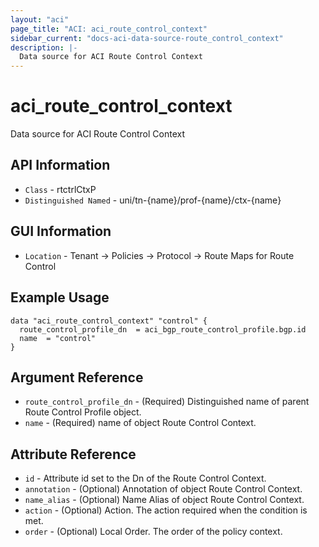 ```yaml
---
layout: "aci"
page_title: "ACI: aci_route_control_context"
sidebar_current: "docs-aci-data-source-route_control_context"
description: |-
  Data source for ACI Route Control Context
---
```


# aci_route_control_context #

Data source for ACI Route Control Context


## API Information ##

* `Class` - rtctrlCtxP
* `Distinguished Named` - uni/tn-{name}/prof-{name}/ctx-{name}

## GUI Information ##

* `Location` - Tenant -> Policies -> Protocol -> Route Maps for Route Control



## Example Usage ##

```hcl
data "aci_route_control_context" "control" {
  route_control_profile_dn  = aci_bgp_route_control_profile.bgp.id
  name  = "control"
}
```

## Argument Reference ##

* `route_control_profile_dn` - (Required) Distinguished name of parent Route Control Profile object.
* `name` - (Required) name of object Route Control Context.

## Attribute Reference ##
* `id` - Attribute id set to the Dn of the Route Control Context.
* `annotation` - (Optional) Annotation of object Route Control Context.
* `name_alias` - (Optional) Name Alias of object Route Control Context.
* `action` - (Optional) Action. The action required when the condition is met.
* `order` - (Optional) Local Order. The order of the policy context.
